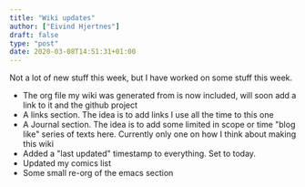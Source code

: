 ```yaml
---
title: "Wiki updates"
author: ["Eivind Hjertnes"]
draft: false
type: "post"
date: 2020-03-08T14:51:31+01:00
---
```


Not a lot of new stuff this week, but I have worked on some stuff this week.

-   The org file my wiki was generated from is now included, will soon add a link to it and the github project
-   A links section. The idea is to add links I use all the time to this one
-   A Journal section. The idea is to add some limited in scope or time "blog like" series of texts here. Currently only one on how I think about making this wiki
-   Added a "last updated" timestamp to everything. Set to today.
-   Updated my comics list
-   Some small re-org of the emacs section
